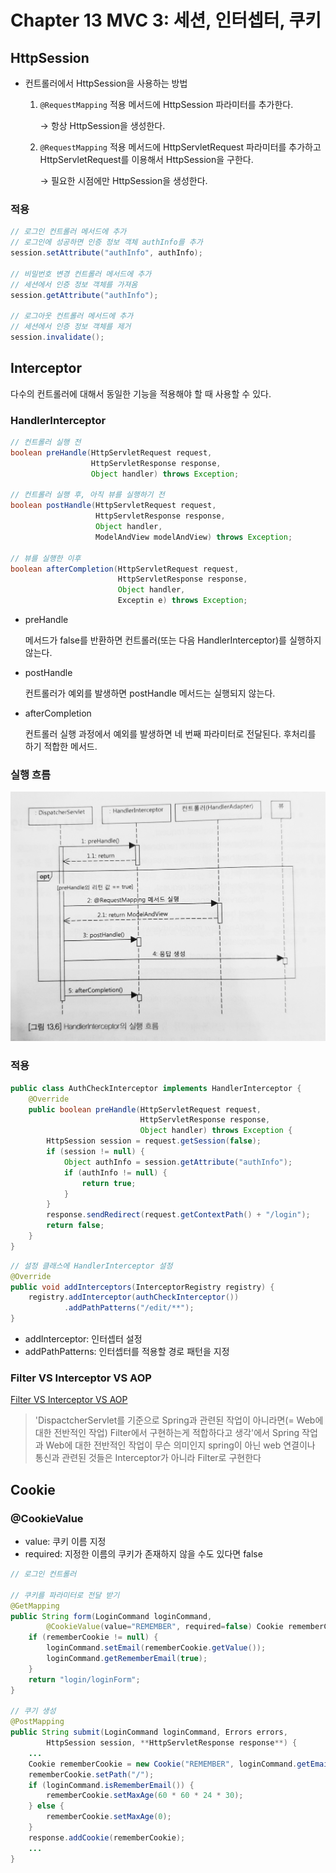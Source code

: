 # Chapter 13 MVC 3: 세션, 인터셉터, 쿠키

## HttpSession

- 컨트롤러에서 HttpSession을 사용하는 방법
    1. `@RequestMapping` 적용 메서드에 HttpSession 파라미터를 추가한다.

       → 항상 HttpSession을 생성한다.

    2. `@RequestMapping` 적용 메서드에 HttpServletRequest 파라미터를 추가하고 HttpServletRequest를 이용해서 HttpSession을 구한다.

       → 필요한 시점에만 HttpSession을 생성한다.


### 적용

```java
// 로그인 컨트롤러 메서드에 추가
// 로그인에 성공하면 인증 정보 객체 authInfo를 추가
session.setAttribute("authInfo", authInfo);

// 비밀번호 변경 컨트롤러 메서드에 추가
// 세션에서 인증 정보 객체를 가져옴
session.getAttribute("authInfo");

// 로그아웃 컨트롤러 메서드에 추가
// 세션에서 인증 정보 객체를 제거
session.invalidate();
```

## Interceptor

다수의 컨트롤러에 대해서 동일한 기능을 적용해야 할 때 사용할 수 있다.

### HandlerInterceptor

```java
// 컨트롤러 실행 전
boolean preHandle(HttpServletRequest request,
                  HttpServletResponse response,
                  Object handler) throws Exception;

// 컨트롤러 실행 후, 아직 뷰를 실행하기 전
boolean postHandle(HttpServletRequest request,
                   HttpServletResponse response,
                   Object handler,
                   ModelAndView modelAndView) throws Exception;

// 뷰를 실행한 이후
boolean afterCompletion(HttpServletRequest request,
                        HttpServletResponse response,
                        Object handler,
                        Exceptin e) throws Exception;
```

- preHandle

  메서드가 false를 반환하면 컨트롤러(또는 다음 HandlerInterceptor)를 실행하지 않는다.

- postHandle

  컨트롤러가 예외를 발생하면 postHandle 메서드는 실행되지 않는다.

- afterCompletion

  컨트롤러 실행 과정에서 예외를 발생하면 네 번째 파라미터로 전달된다. 후처리를 하기 적합한 메서드.


### 실행 흐름

![사진](images/ch13_1.png)

### 적용

```java
public class AuthCheckInterceptor implements HandlerInterceptor { 
    @Override 
    public boolean preHandle(HttpServletRequest request, 
                             HttpServletResponse response, 
                             Object handler) throws Exception {
        HttpSession session = request.getSession(false);
        if (session != null) {
            Object authInfo = session.getAttribute("authInfo");
            if (authInfo != null) {
                return true;
            }
        }
        response.sendRedirect(request.getContextPath() + "/login");
        return false;
    }
}
```

```java
// 설정 클래스에 HandlerInterceptor 설정
@Override
public void addInterceptors(InterceptorRegistry registry) {
    registry.addInterceptor(authCheckInterceptor())
            .addPathPatterns("/edit/**");
}
```

- addInterceptor: 인터셉터 설정
- addPathPatterns: 인터셉터를 적용할 경로 패턴을 지정

### Filter VS Interceptor VS AOP

[Filter VS Interceptor VS AOP](https://goddaehee.tistory.com/154)

> 'DispactcherServlet를 기준으로 Spring과 관련된 작업이 아니라면(= Web에 대한 전반적인 작업) Filter에서 구현하는게 적합하다고 생각'에서 Spring 작업과 Web에 대한 전반적인 작업이 무슨 의미인지
> spring이 아닌 web 연결이나 통신과 관련된 것들은 Interceptor가 아니라 Filter로 구현한다

## Cookie

### @CookieValue

- value: 쿠키 이름 지정
- required: 지정한 이름의 쿠키가 존재하지 않을 수도 있다면 false

```java
// 로그인 컨트롤러

// 쿠키를 파라미터로 전달 받기
@GetMapping
public String form(LoginCommand loginCommand,
        @CookieValue(value="REMEMBER", required=false) Cookie rememberCookie) {
    if (rememberCookie != null) {
        loginCommand.setEmail(rememberCookie.getValue());
        loginCommand.getRememberEmail(true);
    }
    return "login/loginForm";
}

// 쿠기 생성
@PostMapping
public String submit(LoginCommand loginCommand, Errors errors,
        HttpSession session, **HttpServletResponse response**) {
    ...
    Cookie rememberCookie = new Cookie("REMEMBER", loginCommand.getEmail());
    rememberCookie.setPath("/");
    if (loginCommand.isRememberEmail()) {
        rememberCookie.setMaxAge(60 * 60 * 24 * 30);
    } else {
        rememberCookie.setMaxAge(0);
    }
    response.addCookie(rememberCookie);
    ...
}
```
